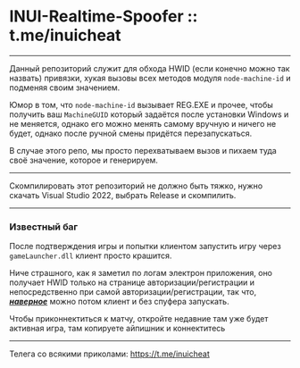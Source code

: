 # INUI-Realtime-Spoofer :: t.me/inuicheat

---

Данный репозиторий служит для обхода HWID (если конечно можно так назвать) привязки, хукая вызовы всех методов модуля `node-machine-id` и подменяя своим значением.

Юмор в том, что `node-machine-id` вызывает REG.EXE и прочее, чтобы получить ваш `MachineGUID` который задаётся после установки Windows и не меняется, однако его можно менять самому вручную и ничего не будет, однако после ручной смены придётся перезапускаться.

В случае этого репо, мы просто перехватываем вызов и пихаем туда своё значение, которое и генерируем.

---

Скомпилировать этот репозиторий не должно быть тяжко, нужно скачать Visual Studio 2022, выбрать Release и скомпилить.

---

### Известный баг

После подтверждения игры и попытки клиентом запустить игру через `gameLauncher.dll` клиент просто крашится.

Ниче страшного, как я заметил по логам электрон приложения, оно получает HWID только на странице авторизации/регистрации и непосредственно при самой авторизации/регистрации, так что, ***<u>наверное</u>*** можно потом клиент и без спуфера запускать. 

Чтобы приконнектиться к матчу, откройте недавние там уже будет активная игра, там копируете айпишник и коннектитесь

---

Телега со всякими приколами: https://t.me/inuicheat
